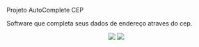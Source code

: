 Projeto AutoComplete CEP

Software que completa seus dados de endereço atraves do cep.

<div align="center">
    <img src="https://i.postimg.cc/3JDQ4V7r/cep1.png">
    <img src="https://i.postimg.cc/q727sgTR/cep.png">
</div>